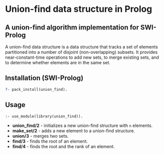 # Union-find data structure in Prolog
## A union-find algorithm implementation for SWI-Prolog

A union-find data structure is a data structure that tracks a set of elements partitioned into a number of disjoint (non-overlapping) subsets. It provides near-constant-time operations to add new sets, to merge existing sets, and to determine whether elements are in the same set.

## Installation (SWI-Prolog)

```prolog
?- pack_install(union_find).
```

## Usage

```
:- use_module(library(union_find)).
```

* **union_find/2** - initializes a new union-find structure with `n` elements.
* **make_set/2** - adds a new element to a union-find structure.
* **union/3** - merges two sets.
* **find/3** - finds the root of an element.
* **find/4** - finds the root and the rank of an element.
